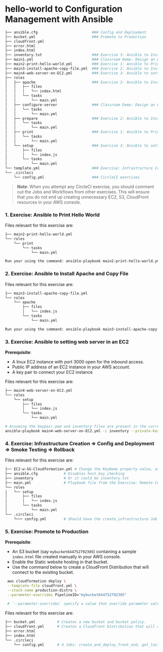 # hello-world to Configuration Management with Ansible

```bash
├── ansible.cfg                         ### Config and Deployment
├── bucket.yml                          ### Promote to Production
├── cloudfront.yml
├── error.html
├── index.html
├── inventory.txt                       ### Exercise 3: Ansible to Install Apache and Copy File
├── main1.yml                           ### Classroom Demo: Design an Ansible  
├── main2-print-hello-world.yml         ### Exercise 1: Ansible to Print Hello World 
├── main3-install-apache-copy-file.yml  ### Exercise 2: Ansible to Install Apache and Copy File
├── main4-web-server-on-EC2.yml         ### Exercise 3: Ansible to setting web server in an EC2
├── roles
│   ├── apache                          ### Exercise 2: Ansible to Install Apache and Copy File
│   │   ├── files
│   │   │   └── index.html
│   │   └── tasks
│   │       └── main.yml
│   ├── configure-server                ### Classroom Demo: Design an Ansible  
│   │   └── tasks
│   │       └── main.yml
│   ├── prepare                         ### Exercise 2: Ansible to Install Apache and Copy File
│   │   └── tasks
│   │       └── main.yml
│   ├── print                           ### Exercise 1: Ansible to Print Hello World 
│   │   └── tasks
│   │       └── main.yml
│   └── setup                           ### Exercise 3: Ansible to setting web server in an EC2
│       ├── files
│       │   └── index.js
│       └── tasks
│           └── main.yml
└── template.yml                        ### Exercise: Infrastructure Creation
└── .circleci
    └── config.yml                      ### CircleCI exercises
```

> **Note**: When you attempt any CircleCI exercise, you should comment out the Jobs and Workflows from other exercises. This will ensure that you do not end up creating unnecessary EC2, S3, CloudFront resources in your AWS console. 

### 1. Exercise: Ansible  to Print Hello World
Files relevant for this exercise are:
```bash
├── main2-print-hello-world.yml
└── roles
    └── print
        └── tasks
            └── main.yml

Run your using the command: ansible-playbook main2-print-hello-world.yml
```

### 2. Exercise: Ansible to Install Apache and Copy File
Files relevant for this exercise are:
```bash
├── main3-install-apache-copy-file.yml
└── roles
    └── apache
        ├── files
        │   └── index.js
        └── tasks
            └── main.yml

Run your using the command: ansible-playbook main3-install-apache-copy-file.yml
```

### 3. Exercise: Ansible to setting web server in an EC2
**Prerequisite**: 
- A linux EC2 instance with port 3000 open for the inbound access. 
- Public IP address of an EC2 instance in your AWS account.
- A key pair to connect your EC2 instance

Files relevant for this exercise are:
```bash
├── main4-web-server-on-EC2.yml
└── roles
    └── setup
        ├── files
        │   └── index.js
        └── tasks
            └── main.yml

# Assuming the keypair.pem and inventory files are present in the current directory, run this command:
ansible-playbook main4-web-server-on-EC2.yml -i inventory --private-key keypair.pem
```

### 4. Exercise: Infrastructure Creation => Config and Deployment => Smoke Testing => Rollback
Files relevant for this exercise are:
```bash
├── EC2-w-SG-Cloudformation.yml # Change the KeyName property value, as applicable to you
├── ansible.cfg            # Disables host_key_checking 
├── inventory              # Or it could be inventory.txt
├── main.yml               # Playbook file from the Exercise: Remote Control Using Ansible
└── roles
│   └── setup
│       ├── files
│       │   └── index.js
│       └── tasks
│           └── main.yml
└── .circleci
    └─── config.yml        # Should have the create_infrastructure Job
```

### 5. Exercise: Promote to Production
**Prerequisite**: 
- An S3 bucket (say `mybucket644752792305`) containing a sample `index.html` file created manually in your AWS console. 
- Enable the Static website hosting in that bucket.
- Use the command below to create a CloudFront Distribution that will connect to the existing bucket. 
```bash
 aws cloudformation deploy \
 --template-file cloudfront.yml \
 --stack-name production-distro \
 --parameter-overrides PipelineID="mybucket644752792305"
 
 # `--parameter-overrides` specify a value that override parameter value in the cloudfront.yml template file. Assuming that the `PipelineID` parameter represents the bucket ID. 
 ```
Files relevant for this exercise are:
```bash  
├── bucket.yml          # Creates a new bucket and bucket policy.
├── cloudfront.yml      # Creates a Cloudfront Distribution that will connect to the existing ^ bucket.
├── error.html
├── index.html
└── .circleci
    └── config.yml      # 4 Jobs: create_and_deploy_front_end, get_last_deployment_id, promote_to_production, and clean_up_old_front_end
```

